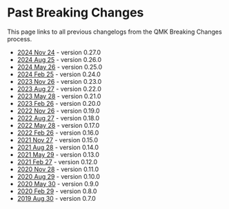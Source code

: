 # Past Breaking Changes

This page links to all previous changelogs from the QMK Breaking Changes process.

* [2024 Nov 24](ChangeLog/20241124) - version 0.27.0
* [2024 Aug 25](ChangeLog/20240825) - version 0.26.0
* [2024 May 26](ChangeLog/20240526) - version 0.25.0
* [2024 Feb 25](ChangeLog/20240225) - version 0.24.0
* [2023 Nov 26](ChangeLog/20231126) - version 0.23.0
* [2023 Aug 27](ChangeLog/20230827) - version 0.22.0
* [2023 May 28](ChangeLog/20230528) - version 0.21.0
* [2023 Feb 26](ChangeLog/20230226) - version 0.20.0
* [2022 Nov 26](ChangeLog/20221126) - version 0.19.0
* [2022 Aug 27](ChangeLog/20220827) - version 0.18.0
* [2022 May 28](ChangeLog/20220528) - version 0.17.0
* [2022 Feb 26](ChangeLog/20220226) - version 0.16.0
* [2021 Nov 27](ChangeLog/20211127) - version 0.15.0
* [2021 Aug 28](ChangeLog/20210828) - version 0.14.0
* [2021 May 29](ChangeLog/20210529) - version 0.13.0
* [2021 Feb 27](ChangeLog/20210227) - version 0.12.0
* [2020 Nov 28](ChangeLog/20201128) - version 0.11.0
* [2020 Aug 29](ChangeLog/20200829) - version 0.10.0
* [2020 May 30](ChangeLog/20200530) - version 0.9.0
* [2020 Feb 29](ChangeLog/20200229) - version 0.8.0
* [2019 Aug 30](ChangeLog/20190830) - version 0.7.0
